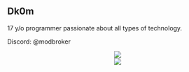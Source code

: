 ###

## Dk0m

17 y/o programmer passionate about all types of technology.

Discord: @modbroker

<div align="center">  
  <img src="https://github-readme-stats.vercel.app/api?username=dk0m&theme=dark&show_icons=true&hide_border=true&count_private=true"  />
</div>

<div align="center">  
  <img src="https://github-readme-stats.vercel.app/api/top-langs/?username=dk0m&theme=dark&show_icons=true&hide_border=true&layout=compact"  />
</div>

###
